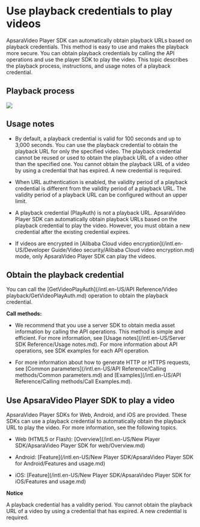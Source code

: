 Use playback credentials to play videos 
============================================================

ApsaraVideo Player SDK can automatically obtain playback URLs based on playback credentials. This method is easy to use and makes the playback more secure. You can obtain playback credentials by calling the API operations and use the player SDK to play the video. This topic describes the playback process, instructions, and usage notes of a playback credential.

Playback process 
-------------------------------------

![](https://static-aliyun-doc.oss-accelerate.aliyuncs.com/assets/img/en-US/3310401161/p178264.jpg)

Usage notes 
--------------------------------

* By default, a playback credential is valid for 100 seconds and up to 3,000 seconds. You can use the playback credential to obtain the playback URL for only the specified video. The playback credential cannot be reused or used to obtain the playback URL of a video other than the specified one. You cannot obtain the playback URL of a video by using a credential that has expired. A new credential is required.

  

* When URL authentication is enabled, the validity period of a playback credential is different from the validity period of a playback URL. The validity period of a playback URL can be configured without an upper limit.

  

* A playback credential (PlayAuth) is not a playback URL. ApsaraVideo Player SDK can automatically obtain playback URLs based on the playback credential to play the video. However, you must obtain a new credential after the existing credential expires.

  

* If videos are encrypted in [Alibaba Cloud video encryption](/intl.en-US/Developer Guide/Video security/Alibaba Cloud video encryption.md) mode, only ApsaraVideo Player SDK can play the videos.

  




Obtain the playback credential 
---------------------------------------------------

You can call the [GetVideoPlayAuth](/intl.en-US/API Reference/Video playback/GetVideoPlayAuth.md) operation to obtain the playback credential.

**Call methods:** 

* We recommend that you use a server SDK to obtain media asset information by calling the API operations. This method is simple and efficient. For more information, see [Usage notes](/intl.en-US/Server SDK Reference/Usage notes.md). For more information about API operations, see SDK examples for each API operation.

  

* For more information about how to generate HTTP or HTTPS requests, see [Common parameters](/intl.en-US/API Reference/Calling methods/Common parameters.md) and [Examples](/intl.en-US/API Reference/Calling methods/Call Examples.md).

  




Use ApsaraVideo Player SDK to play a video 
---------------------------------------------------------------

ApsaraVideo Player SDKs for Web, Android, and iOS are provided. These SDKs can use a playback credential to automatically obtain the playback URL to play the video. For more information, see the following topics.

* Web (HTML5 or Flash): [Overview](/intl.en-US/New Player SDK/ApsaraVideo Player SDK for web/Overview.md)

  

* Android: [Feature](/intl.en-US/New Player SDK/ApsaraVideo Player SDK for Android/Features and usage.md)

  

* iOS: [Feature](/intl.en-US/New Player SDK/ApsaraVideo Player SDK for iOS/Features and usage.md)

  



**Notice**

A playback credential has a validity period. You cannot obtain the playback URL of a video by using a credential that has expired. A new credential is required.
